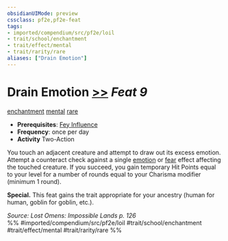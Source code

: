 ```yaml
---
obsidianUIMode: preview
cssclass: pf2e,pf2e-feat
tags:
- imported/compendium/src/pf2e/loil
- trait/school/enchantment
- trait/effect/mental
- trait/rarity/rare
aliases: ["Drain Emotion"]
---
```

# Drain Emotion  [>>](chapter-9-playing-the-game.md#Actions "Two-Action") *Feat 9*  
[enchantment](enchantment.md)  [mental](mental.md)  [rare](rare.md)  

- **Prerequisites**: [Fey Influence](fey-influence-loil.md)
- **Frequency**: once per day
- **Activity** Two-Action

You touch an adjacent creature and attempt to draw out its excess emotion. Attempt a counteract check against a single [emotion](emotion.md) or [fear](rules/traits/fear.md) effect affecting the touched creature. If you succeed, you gain temporary Hit Points equal to your level for a number of rounds equal to your Charisma modifier (minimum 1 round).

**Special.** This feat gains the trait appropriate for your ancestry (human for human, goblin for goblin, etc.).

*Source: Lost Omens: Impossible Lands p. 126*  
%% #imported/compendium/src/pf2e/loil #trait/school/enchantment #trait/effect/mental #trait/rarity/rare %%